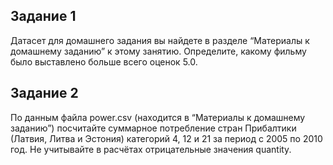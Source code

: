 ## Задание 1
Датасет для домашнего задания вы найдете в разделе “Материалы к домашнему заданию” к этому занятию.
Определите, какому фильму было выставлено больше всего оценок 5.0.## Задание 2
По данным файла power.csv (находится в “Материалы к домашнему заданию”) посчитайте суммарное потребление стран Прибалтики (Латвия, Литва и Эстония) категорий 4, 12 и 21 за период с 2005 по 2010 год. Не учитывайте в расчётах отрицательные значения quantity.